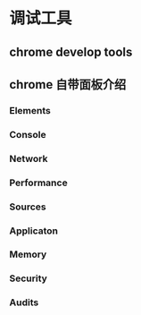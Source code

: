 # 调试工具

## chrome develop tools

## chrome 自带面板介绍
### Elements

### Console

### Network

### Performance

### Sources

### Applicaton

### Memory

### Security

### Audits